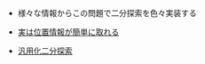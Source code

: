 * 様々な情報からこの問題で二分探索を色々実装する

* [実は位置情報が簡単に取れる](https://drken1215.hatenablog.com/entry/2020/12/22/011600)

* [汎用化二分探索](https://qiita.com/drken/items/97e37dd6143e33a64c8c)
